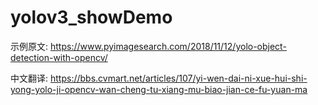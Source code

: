 # yolov3_showDemo
 
示例原文:
https://www.pyimagesearch.com/2018/11/12/yolo-object-detection-with-opencv/

中文翻译:
https://bbs.cvmart.net/articles/107/yi-wen-dai-ni-xue-hui-shi-yong-yolo-ji-opencv-wan-cheng-tu-xiang-mu-biao-jian-ce-fu-yuan-ma

